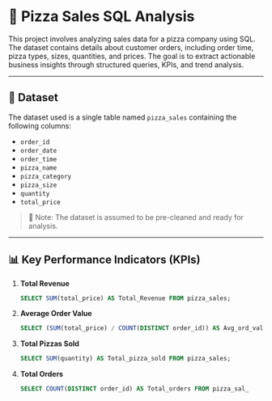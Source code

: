 # 🍕 Pizza Sales SQL Analysis

This project involves analyzing sales data for a pizza company using SQL. The dataset contains details about customer orders, including order time, pizza types, sizes, quantities, and prices. The goal is to extract actionable business insights through structured queries, KPIs, and trend analysis.

---

## 📁 Dataset

The dataset used is a single table named `pizza_sales` containing the following columns:

- `order_id`
- `order_date`
- `order_time`
- `pizza_name`
- `pizza_category`
- `pizza_size`
- `quantity`
- `total_price`

> 📌 Note: The dataset is assumed to be pre-cleaned and ready for analysis.

---

## 📊 Key Performance Indicators (KPIs)

1. **Total Revenue**
   ```sql
   SELECT SUM(total_price) AS Total_Revenue FROM pizza_sales;
   ```

2. **Average Order Value**
   ```sql
   SELECT (SUM(total_price) / COUNT(DISTINCT order_id)) AS Avg_ord_value FROM pizza_sales;
   ```

3. **Total Pizzas Sold**
   ```sql
   SELECT SUM(quantity) AS Total_pizza_sold FROM pizza_sales;
   ```

4. **Total Orders**
   ```sql
   SELECT COUNT(DISTINCT order_id) AS Total_orders FROM pizza_sal_

